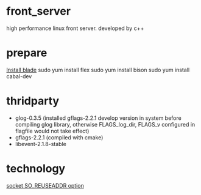 # front_server
high performance linux front server. developed by c++

# prepare
[Install blade](https://github.com/chen3feng/typhoon-blade)
sudo yum install flex
sudo yum install bison
sudo yum install cabal-dev

# thridparty
 - glog-0.3.5 (installed gflags-2.2.1 develop version in system before compiling glog library, otherwise FLAGS_log_dir, FLAGS_v configured in flagfile would not take effect)
 - gflags-2.2.1 (compiled with cmake)
 - libevent-2.1.8-stable


# technology
[socket SO_REUSEADDR option](http://www.cnblogs.com/mydomain/archive/2011/08/23/2150567.html)
